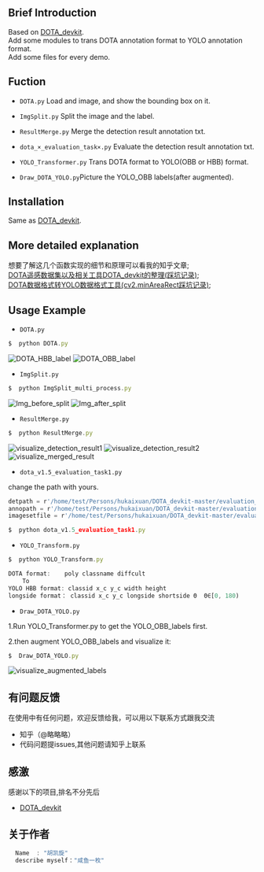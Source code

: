 
## Brief Introduction
Based on [DOTA_devkit](https://github.com/CAPTAIN-WHU/DOTA_devkit).  
Add some modules to trans DOTA annotation format to YOLO annotation format.  
Add some files for every demo.


## Fuction
* `DOTA.py`  Load and image, and show the bounding box on it.

* `ImgSplit.py` Split the image and the label.

* `ResultMerge.py` Merge the detection result annotation txt.

* `dota_×_evaluation_task×.py` Evaluate the detection result annotation txt.

* `YOLO_Transformer.py`     Trans DOTA format to YOLO(OBB or HBB) format.

* `Draw_DOTA_YOLO.py`Picture the YOLO_OBB labels(after augmented).

## Installation
Same as [DOTA_devkit](https://github.com/CAPTAIN-WHU/DOTA_devkit).

## More detailed explanation
想要了解这几个函数实现的细节和原理可以看我的知乎文章;    
[DOTA遥感数据集以及相关工具DOTA_devkit的整理(踩坑记录)](https://zhuanlan.zhihu.com/p/355862906);    
[DOTA数据格式转YOLO数据格式工具(cv2.minAreaRect踩坑记录)](https://zhuanlan.zhihu.com/p/356416158);


## Usage Example
* `DOTA.py`     
```javascript
$  python DOTA.py
```
![DOTA_HBB_label](./P0003_HBB.png)
![DOTA_OBB_label](./P0003_OBB.png)
* `ImgSplit.py` 
```javascript
$  python ImgSplit_multi_process.py
```
![Img_before_split](./P0130.png)
![Img_after_split](./P0130__1__0___0.png)
* `ResultMerge.py` 
```javascript
$  python ResultMerge.py
```
![visualize_detection_result1](./P0004__1__0___0.png)
![visualize_detection_result2](./P0004__1__0___440.png)
![visualize_merged_result](./P0004_.png)




* `dota_v1.5_evaluation_task1.py` 

change the path with yours.
```javascript
detpath = r'/home/test/Persons/hukaixuan/DOTA_devkit-master/evaluation_example/result_classname/Task1_{:s}.txt'
annopath = r'/home/test/Persons/hukaixuan/DOTA_devkit-master/evaluation_example/row_DOTA_labels/{:s}.txt'
imagesetfile = r'/home/test/Persons/hukaixuan/DOTA_devkit-master/evaluation_example/imgnamefile.txt'
```
```javascript
$  python dota_v1.5_evaluation_task1.py
```

* `YOLO_Transform.py` 
```javascript
$  python YOLO_Transform.py
```
```javascript
DOTA format:    poly classname diffcult
    To
YOLO HBB format: classid x_c y_c width height  
longside format： classid x_c y_c longside shortside Θ  Θ∈[0, 180)
```


* `Draw_DOTA_YOLO.py`

1.Run YOLO_Transformer.py to get the YOLO_OBB_labels first.

2.then augment YOLO_OBB_labels and visualize it:
```javascript
$  Draw_DOTA_YOLO.py
```
![visualize_augmented_labels](./P0003_augment_.png)


## 有问题反馈
在使用中有任何问题，欢迎反馈给我，可以用以下联系方式跟我交流

* 知乎（@略略略）
* 代码问题提issues,其他问题请知乎上联系


## 感激
感谢以下的项目,排名不分先后

* [DOTA_devkit](https://github.com/CAPTAIN-WHU/DOTA_devkit)

## 关于作者

```javascript
  Name  : "胡凯旋"
  describe myself："咸鱼一枚"
  
```
